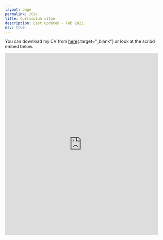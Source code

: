 ```yaml
---
layout: page
permalink: /CV/
title: Curriculum vitae
description: Last Updated - Feb 2021.
nav: true
---
```


You can download my CV from [here](https://drive.google.com/file/d/136PiPz9f4rKAhpZtL30yQz1VNnd1_zxe/view?usp=sharing){:target="\_blank"} or look at the scribd embed below.
<br/>


<iframe class="scribd_iframe_embed" title="Devansh CV Feb 2021" src="https://www.scribd.com/embeds/493884242/content?start_page=1&view_mode=scroll&access_key=key-RzY3j31vY25zTTKHzTFl" data-auto-height="true" data-aspect-ratio="0.7729220222793488" scrolling="no" id="doc_50921" width="100%" height="600" frameborder="0"></iframe><script type="text/javascript">(function() { var scribd = document.createElement("script"); scribd.type = "text/javascript"; scribd.async = true; scribd.src = "https://www.scribd.com/javascripts/embed_code/inject.js"; var s = document.getElementsByTagName("script")[0]; s.parentNode.insertBefore(scribd, s); })();</script>